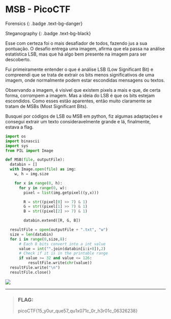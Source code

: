 # MSB - PicoCTF

Forensics
{: .badge .text-bg-danger}

Steganography
{: .badge .text-bg-black}

Esse com certeza foi o mais desafiador de todos, fazendo jus a sua pontuação.
O desafio entrega uma imagem, afirma que ela passa na análise estatística LSB,
mas que há algo bem presente na imagem para ser descoberto.

Fui primeiramente entender o que é análise LSB (Low Significant Bit) e compreendi
que se trata de extrair os bits menos significativos de uma imagem, onde normalmente
podem estar escondidas mensagens ou textos.

Observando a imagem, é visivel que existem pixels a mais e que, de certa forma, corrompem
a imagem. Mas a ideia do LSB é que os bits estejam escondidos. Como esses estão aparentes,
então muito claramente se tratam de MSBs (Most Significant Bits).

Busquei por códigos de LSB ou MSB em python, fiz algumas adaptações e consegui extrair um texto
consideravelmente grande e lá, finalmente, estava a flag.

```python
import os
import binascii
import sys
from PIL import Image

def MSB(file, outputFile):
  databin = []
  with Image.open(file) as img:
    w, h = img.size

    for x in range(0, h):
      for y in range(0, w):
        pixel = list(img.getpixel((y,x)))

        R = str((pixel[0] >> 7) & 1)
        G = str((pixel[1] >> 7) & 1)
        B = str((pixel[2] >> 7) & 1)

        databin.extend([R, G, B])

  resultFile = open(outputFile + ".txt", "w")
  size = len(databin)
  for i in range(0,size,8):
      # Each 8 bits convert into a int value
      value = int("".join(databin[i:i+8]),2)
      # Check if it is in the printable range
      if value >= 32 and value <= 126:
          resultFile.write(chr(value))
  resultFile.write("\n")
  resultFile.close()
```

![](../static/markdown/src/msb.png)



---
> ### **FLAG:**
>
> picoCTF{15_y0ur_que57_qu1x071c_0r_h3r01c_06326238}